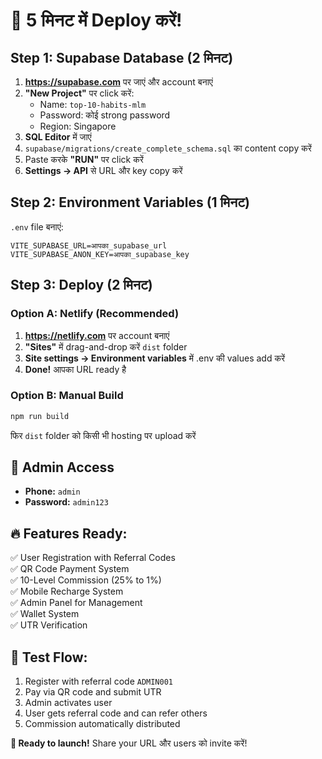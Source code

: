 # 🚀 5 मिनट में Deploy करें!

## Step 1: Supabase Database (2 मिनट)

1. **https://supabase.com** पर जाएं और account बनाएं
2. **"New Project"** पर click करें:
   - Name: `top-10-habits-mlm`
   - Password: कोई strong password
   - Region: Singapore
3. **SQL Editor** में जाएं
4. `supabase/migrations/create_complete_schema.sql` का content copy करें
5. Paste करके **"RUN"** पर click करें
6. **Settings → API** से URL और key copy करें

## Step 2: Environment Variables (1 मिनट)

`.env` file बनाएं:
```env
VITE_SUPABASE_URL=आपका_supabase_url
VITE_SUPABASE_ANON_KEY=आपका_supabase_key
```

## Step 3: Deploy (2 मिनट)

### Option A: Netlify (Recommended)
1. **https://netlify.com** पर account बनाएं
2. **"Sites"** में drag-and-drop करें `dist` folder
3. **Site settings → Environment variables** में .env की values add करें
4. **Done!** आपका URL ready है

### Option B: Manual Build
```bash
npm run build
```
फिर `dist` folder को किसी भी hosting पर upload करें

## 🎯 Admin Access
- **Phone:** `admin`
- **Password:** `admin123`

## 🔥 Features Ready:
✅ User Registration with Referral Codes  
✅ QR Code Payment System  
✅ 10-Level Commission (25% to 1%)  
✅ Mobile Recharge System  
✅ Admin Panel for Management  
✅ Wallet System  
✅ UTR Verification  

## 📱 Test Flow:
1. Register with referral code `ADMIN001`
2. Pay via QR code and submit UTR
3. Admin activates user
4. User gets referral code and can refer others
5. Commission automatically distributed

**🎉 Ready to launch!** Share your URL और users को invite करें!